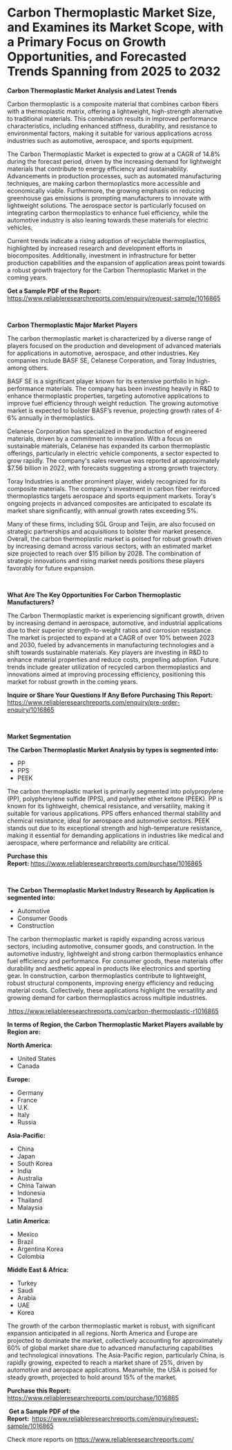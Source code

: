 <p><h1>Carbon Thermoplastic Market Size, and Examines its Market Scope, with a Primary Focus on Growth Opportunities, and Forecasted Trends Spanning from 2025 to 2032</h1></p><p><strong>Carbon Thermoplastic Market Analysis and Latest Trends</strong></p>
<p><p>Carbon thermoplastic is a composite material that combines carbon fibers with a thermoplastic matrix, offering a lightweight, high-strength alternative to traditional materials. This combination results in improved performance characteristics, including enhanced stiffness, durability, and resistance to environmental factors, making it suitable for various applications across industries such as automotive, aerospace, and sports equipment.</p><p>The Carbon Thermoplastic Market is expected to grow at a CAGR of 14.8% during the forecast period, driven by the increasing demand for lightweight materials that contribute to energy efficiency and sustainability. Advancements in production processes, such as automated manufacturing techniques, are making carbon thermoplastics more accessible and economically viable. Furthermore, the growing emphasis on reducing greenhouse gas emissions is prompting manufacturers to innovate with lightweight solutions. The aerospace sector is particularly focused on integrating carbon thermoplastics to enhance fuel efficiency, while the automotive industry is also leaning towards these materials for electric vehicles. </p><p>Current trends indicate a rising adoption of recyclable thermoplastics, highlighted by increased research and development efforts in biocomposites. Additionally, investment in infrastructure for better production capabilities and the expansion of application areas point towards a robust growth trajectory for the Carbon Thermoplastic Market in the coming years.</p></p>
<p><strong>Get a Sample PDF of the Report:&nbsp;</strong> <a href="https://www.reliableresearchreports.com/enquiry/request-sample/1016865?utm_campaign=2756&utm_medium=2&utm_source=Github&utm_content=ia&utm_term=21032025&utm_id=carbon-thermoplastic">https://www.reliableresearchreports.com/enquiry/request-sample/1016865</a></p>
<p>&nbsp;</p>
<p><strong>Carbon Thermoplastic Major Market Players</strong></p>
<p><p>The carbon thermoplastic market is characterized by a diverse range of players focused on the production and development of advanced materials for applications in automotive, aerospace, and other industries. Key companies include BASF SE, Celanese Corporation, and Toray Industries, among others.</p><p>BASF SE is a significant player known for its extensive portfolio in high-performance materials. The company has been investing heavily in R&D to enhance thermoplastic properties, targeting automotive applications to improve fuel efficiency through weight reduction. The growing automotive market is expected to bolster BASF’s revenue, projecting growth rates of 4-6% annually in thermoplastics.</p><p>Celanese Corporation has specialized in the production of engineered materials, driven by a commitment to innovation. With a focus on sustainable materials, Celanese has expanded its carbon thermoplastic offerings, particularly in electric vehicle components, a sector expected to grow rapidly. The company's sales revenue was reported at approximately $7.56 billion in 2022, with forecasts suggesting a strong growth trajectory.</p><p>Toray Industries is another prominent player, widely recognized for its composite materials. The company's investment in carbon fiber reinforced thermoplastics targets aerospace and sports equipment markets. Toray's ongoing projects in advanced composites are anticipated to escalate its market share significantly, with annual growth rates exceeding 5%.</p><p>Many of these firms, including SGL Group and Teijin, are also focused on strategic partnerships and acquisitions to bolster their market presence. Overall, the carbon thermoplastic market is poised for robust growth driven by increasing demand across various sectors, with an estimated market size projected to reach over $15 billion by 2028. The combination of strategic innovations and rising market needs positions these players favorably for future expansion.</p></p>
<p>&nbsp;</p>
<p><strong>What Are The Key Opportunities For Carbon Thermoplastic Manufacturers?</strong></p>
<p><p>The Carbon Thermoplastic market is experiencing significant growth, driven by increasing demand in aerospace, automotive, and industrial applications due to their superior strength-to-weight ratios and corrosion resistance. The market is projected to expand at a CAGR of over 10% between 2023 and 2030, fueled by advancements in manufacturing technologies and a shift towards sustainable materials. Key players are investing in R&D to enhance material properties and reduce costs, propelling adoption. Future trends include greater utilization of recycled carbon thermoplastics and innovations aimed at improving processing efficiency, positioning this market for robust growth in the coming years.</p></p>
<p><strong>Inquire or Share Your Questions If Any Before Purchasing This Report:</strong> <a href="https://www.reliableresearchreports.com/enquiry/pre-order-enquiry/1016865?utm_campaign=2756&utm_medium=2&utm_source=Github&utm_content=ia&utm_term=21032025&utm_id=carbon-thermoplastic">https://www.reliableresearchreports.com/enquiry/pre-order-enquiry/1016865</a></p>
<p>&nbsp;</p>
<p><strong>Market Segmentation</strong></p>
<p><strong>The Carbon Thermoplastic Market Analysis by types is segmented into:</strong></p>
<p><ul><li>PP</li><li>PPS</li><li>PEEK</li></ul></p>
<p><p>The carbon thermoplastic market is primarily segmented into polypropylene (PP), polyphenylene sulfide (PPS), and polyether ether ketone (PEEK). PP is known for its lightweight, chemical resistance, and versatility, making it suitable for various applications. PPS offers enhanced thermal stability and chemical resistance, ideal for aerospace and automotive sectors. PEEK stands out due to its exceptional strength and high-temperature resistance, making it essential for demanding applications in industries like medical and aerospace, where performance and reliability are critical.</p></p>
<p><strong>Purchase this Report:&nbsp;</strong><a href="https://www.reliableresearchreports.com/purchase/1016865?utm_campaign=2756&utm_medium=2&utm_source=Github&utm_content=ia&utm_term=21032025&utm_id=carbon-thermoplastic">https://www.reliableresearchreports.com/purchase/1016865</a></p>
<p>&nbsp;</p>
<p><strong>The Carbon Thermoplastic Market Industry Research by Application is segmented into:</strong></p>
<p><ul><li>Automotive</li><li>Consumer Goods</li><li>Construction</li></ul></p>
<p><p>The carbon thermoplastic market is rapidly expanding across various sectors, including automotive, consumer goods, and construction. In the automotive industry, lightweight and strong carbon thermoplastics enhance fuel efficiency and performance. For consumer goods, these materials offer durability and aesthetic appeal in products like electronics and sporting gear. In construction, carbon thermoplastics contribute to lightweight, robust structural components, improving energy efficiency and reducing material costs. Collectively, these applications highlight the versatility and growing demand for carbon thermoplastics across multiple industries.</p></p>
<p><a href="https://www.reliableresearchreports.com/carbon-thermoplastic-r1016865?utm_campaign=2756&utm_medium=2&utm_source=Github&utm_content=ia&utm_term=21032025&utm_id=carbon-thermoplastic">&nbsp;https://www.reliableresearchreports.com/carbon-thermoplastic-r1016865</a></p>
<p><strong>In terms of Region, the Carbon Thermoplastic Market Players available by Region are:</strong></p>
<p>
    <p> <strong> North America: </strong>
        <ul>
            <li>United States</li>
            <li>Canada</li>
        </ul>
        </p> 
    <p> <strong> Europe: </strong>
        <ul>
            <li>Germany</li>
            <li>France</li>
            <li>U.K.</li>
            <li>Italy</li>
            <li>Russia</li>
        </ul>
        </p> 
    <p> <strong> Asia-Pacific: </strong>
        <ul>
            <li>China</li>
            <li>Japan</li>
            <li>South Korea</li>
            <li>India</li>
            <li>Australia</li>
            <li>China Taiwan</li>
            <li>Indonesia</li>
            <li>Thailand</li>
            <li>Malaysia</li>
        </ul>
        </p> 
    <p> <strong> Latin America: </strong>
        <ul>
            <li>Mexico</li>
            <li>Brazil</li>
            <li>Argentina Korea</li>
            <li>Colombia</li>
        </ul>
        </p> 
    <p> <strong> Middle East & Africa: </strong>
        <ul>
            <li>Turkey</li>
            <li>Saudi</li>
            <li>Arabia</li>
            <li>UAE</li>
            <li>Korea</li>
        </ul>
    </p>
    </p>
<p><p>The growth of the carbon thermoplastic market is robust, with significant expansion anticipated in all regions. North America and Europe are projected to dominate the market, collectively accounting for approximately 60% of global market share due to advanced manufacturing capabilities and technological innovations. The Asia-Pacific region, particularly China, is rapidly growing, expected to reach a market share of 25%, driven by automotive and aerospace applications. Meanwhile, the USA is poised for steady growth, projected to hold around 15% of the market.</p></p>
<p><strong>Purchase this Report: </strong><a href="https://www.reliableresearchreports.com/purchase/1016865?utm_campaign=2756&utm_medium=2&utm_source=Github&utm_content=ia&utm_term=21032025&utm_id=carbon-thermoplastic">https://www.reliableresearchreports.com/purchase/1016865</a></p>
<p>&nbsp;<strong>Get a Sample PDF of the Report:&nbsp;&nbsp;</strong><a href="https://www.reliableresearchreports.com/enquiry/request-sample/1016865?utm_campaign=2756&utm_medium=2&utm_source=Github&utm_content=ia&utm_term=21032025&utm_id=carbon-thermoplastic">https://www.reliableresearchreports.com/enquiry/request-sample/1016865</a></p>
<p><strong></strong></p>
<p>Check more reports on <a href="https://www.reliableresearchreports.com/?utm_campaign=2756&utm_medium=2&utm_source=Github&utm_content=ia&utm_term=21032025&utm_id=carbon-thermoplastic">https://www.reliableresearchreports.com/</a></p>